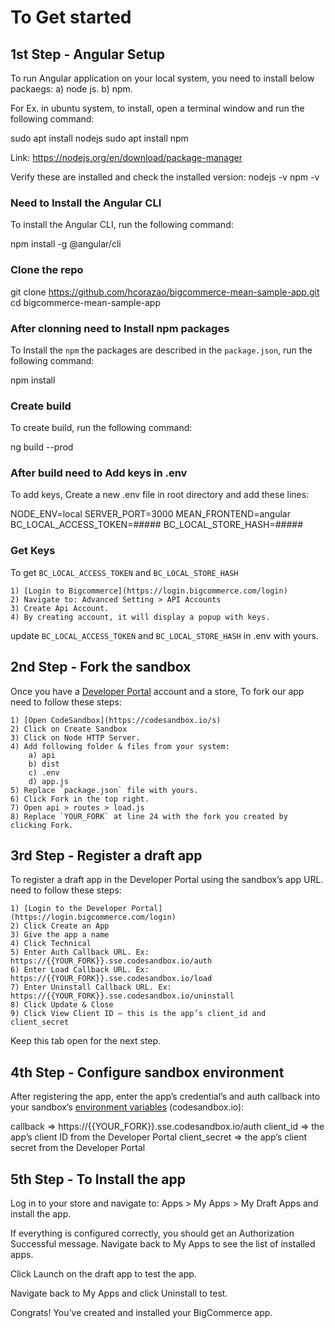 # To Get started

## 1st Step - Angular Setup

To run Angular application on your local system, you need to install below packaegs:
    a) node js.
    b) npm.

For Ex. in ubuntu system, to install, open a terminal window and run the following command:

sudo apt install nodejs
sudo apt install npm

Link: https://nodejs.org/en/download/package-manager

Verify these are installed and check the installed version:
nodejs -v
npm -v

### Need to Install the Angular CLI

To install the Angular CLI, run the following command:

npm install -g @angular/cli

### Clone the repo

git clone https://github.com/hcorazao/bigcommerce-mean-sample-app.git
cd bigcommerce-mean-sample-app

### After clonning need to Install npm packages

To Install the `npm` the packages are described in the `package.json`, run the following command:

npm install

### Create build

To create build, run the following command:

ng build --prod

### After build need to Add keys in .env

To add keys, Create a new .env file in root directory and add these lines:

NODE_ENV=local
SERVER_PORT=3000
MEAN_FRONTEND=angular
BC_LOCAL_ACCESS_TOKEN=#####
BC_LOCAL_STORE_HASH=#####

### Get Keys

To get `BC_LOCAL_ACCESS_TOKEN` and `BC_LOCAL_STORE_HASH`

    1) [Login to Bigcommerce](https://login.bigcommerce.com/login)
    2) Navigate to: Advanced Setting > API Accounts
    3) Create Api Account.
    4) By creating account, it will display a popup with keys.  

update `BC_LOCAL_ACCESS_TOKEN` and `BC_LOCAL_STORE_HASH` in .env with yours.


## 2nd Step - Fork the sandbox

Once you have a [Developer Portal](https://login.bigcommerce.com/login) account and a store, To fork our app need to follow these steps:

    1) [Open CodeSandbox](https://codesandbox.io/s)
    2) Click on Create Sandbox
    3) Click on Node HTTP Server.
    4) Add following folder & files from your system:
        a) api
        b) dist
        c) .env
        d) app.js
    5) Replace `package.json` file with yours.
    6) Click Fork in the top right.
    7) Open api > routes > load.js
    8) Replace `YOUR_FORK` at line 24 with the fork you created by clicking Fork.

## 3rd Step - Register a draft app

To register a draft app in the Developer Portal using the sandbox’s app URL. need to follow these steps:

    1) [Login to the Developer Portal](https://login.bigcommerce.com/login)
    2) Click Create an App
    3) Give the app a name
    4) Click Technical
    5) Enter Auth Callback URL. Ex: https://{{YOUR_FORK}}.sse.codesandbox.io/auth
    6) Enter Load Callback URL. Ex: https://{{YOUR_FORK}}.sse.codesandbox.io/load
    7) Enter Uninstall Callback URL. Ex: https://{{YOUR_FORK}}.sse.codesandbox.io/uninstall
    8) Click Update & Close
    9) Click View Client ID – this is the app’s client_id and client_secret

Keep this tab open for the next step.

## 4th Step - Configure sandbox environment

After registering the app, enter the app’s credential’s and auth callback into your sandbox’s [environment variables](https://codesandbox.io/docs/secrets) (codesandbox.io):

callback => https://{{YOUR_FORK}}.sse.codesandbox.io/auth
client_id => the app’s client ID from the Developer Portal
client_secret => the app’s client secret from the Developer Portal

## 5th Step - To Install the app

Log in to your store and navigate to: 
Apps > My Apps > My Draft Apps and install the app.

If everything is configured correctly, you should get an Authorization Successful message.
Navigate back to My Apps to see the list of installed apps.

Click Launch on the draft app to test the app.

Navigate back to My Apps and click Uninstall to test.

Congrats! You’ve created and installed your BigCommerce app.